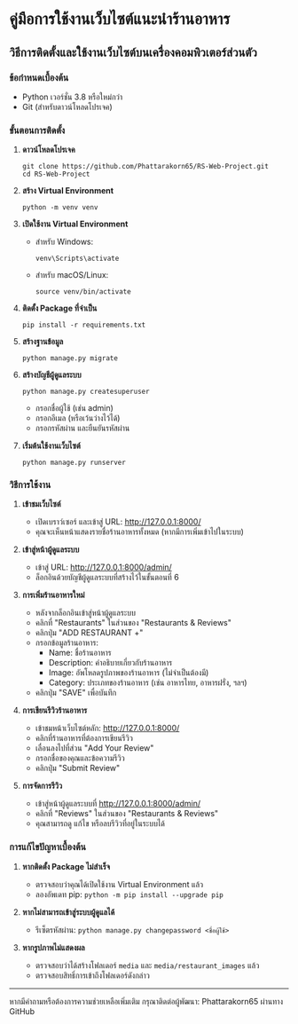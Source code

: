 # คู่มือการใช้งานเว็บไซต์แนะนำร้านอาหาร

## วิธีการติดตั้งและใช้งานเว็บไซต์บนเครื่องคอมพิวเตอร์ส่วนตัว

### ข้อกำหนดเบื้องต้น
- Python เวอร์ชั่น 3.8 หรือใหม่กว่า
- Git (สำหรับดาวน์โหลดโปรเจค)

### ขั้นตอนการติดตั้ง

1. **ดาวน์โหลดโปรเจค**
   ```
   git clone https://github.com/Phattarakorn65/RS-Web-Project.git
   cd RS-Web-Project
   ```

2. **สร้าง Virtual Environment**
   ```
   python -m venv venv
   ```

3. **เปิดใช้งาน Virtual Environment**
   - สำหรับ Windows:
     ```
     venv\Scripts\activate
     ```
   - สำหรับ macOS/Linux:
     ```
     source venv/bin/activate
     ```

4. **ติดตั้ง Package ที่จำเป็น**
   ```
   pip install -r requirements.txt
   ```

5. **สร้างฐานข้อมูล**
   ```
   python manage.py migrate
   ```

6. **สร้างบัญชีผู้ดูแลระบบ**
   ```
   python manage.py createsuperuser
   ```
   - กรอกชื่อผู้ใช้ (เช่น admin)
   - กรอกอีเมล (หรือเว้นว่างไว้ได้)
   - กรอกรหัสผ่าน และยืนยันรหัสผ่าน

7. **เริ่มต้นใช้งานเว็บไซต์**
   ```
   python manage.py runserver
   ```

### วิธีการใช้งาน

1. **เข้าชมเว็บไซต์**
   - เปิดเบราว์เซอร์ และเข้าสู่ URL: http://127.0.0.1:8000/
   - คุณจะเห็นหน้าแสดงรายชื่อร้านอาหารทั้งหมด (หากมีการเพิ่มเข้าไปในระบบ)

2. **เข้าสู่หน้าผู้ดูแลระบบ**
   - เข้าสู่ URL: http://127.0.0.1:8000/admin/
   - ล็อกอินด้วยบัญชีผู้ดูแลระบบที่สร้างไว้ในขั้นตอนที่ 6

3. **การเพิ่มร้านอาหารใหม่**
   - หลังจากล็อกอินเข้าสู่หน้าผู้ดูแลระบบ
   - คลิกที่ "Restaurants" ในส่วนของ "Restaurants & Reviews"
   - คลิกปุ่ม "ADD RESTAURANT +"
   - กรอกข้อมูลร้านอาหาร:
     - Name: ชื่อร้านอาหาร
     - Description: คำอธิบายเกี่ยวกับร้านอาหาร
     - Image: อัพโหลดรูปภาพของร้านอาหาร (ไม่จำเป็นต้องมี)
     - Category: ประเภทของร้านอาหาร (เช่น อาหารไทย, อาหารฝรั่ง, ฯลฯ)
   - คลิกปุ่ม "SAVE" เพื่อบันทึก

4. **การเขียนรีวิวร้านอาหาร**
   - เข้าชมหน้าเว็บไซต์หลัก: http://127.0.0.1:8000/
   - คลิกที่ร้านอาหารที่ต้องการเขียนรีวิว
   - เลื่อนลงไปที่ส่วน "Add Your Review"
   - กรอกชื่อของคุณและข้อความรีวิว
   - คลิกปุ่ม "Submit Review"

5. **การจัดการรีวิว**
   - เข้าสู่หน้าผู้ดูแลระบบที่ http://127.0.0.1:8000/admin/
   - คลิกที่ "Reviews" ในส่วนของ "Restaurants & Reviews"
   - คุณสามารถดู แก้ไข หรือลบรีวิวที่อยู่ในระบบได้

### การแก้ไขปัญหาเบื้องต้น

1. **หากติดตั้ง Package ไม่สำเร็จ**
   - ตรวจสอบว่าคุณได้เปิดใช้งาน Virtual Environment แล้ว
   - ลองอัพเดท pip: `python -m pip install --upgrade pip`

2. **หากไม่สามารถเข้าสู่ระบบผู้ดูแลได้**
   - รีเซ็ตรหัสผ่าน: `python manage.py changepassword <ชื่อผู้ใช้>`

3. **หากรูปภาพไม่แสดงผล**
   - ตรวจสอบว่าได้สร้างโฟลเดอร์ `media` และ `media/restaurant_images` แล้ว
   - ตรวจสอบสิทธิ์การเข้าถึงโฟลเดอร์ดังกล่าว

---

หากมีคำถามหรือต้องการความช่วยเหลือเพิ่มเติม กรุณาติดต่อผู้พัฒนา: Phattarakorn65 ผ่านทาง GitHub 